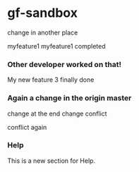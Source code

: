 # gf-sandbox
change in another place

myfeature1
myfeature1 completed
### Other developer worked on that!
My new feature 3 finally done
### Again a change in the origin master

change at the end
change conflict

conflict again

### Help
This is a new section for Help.
